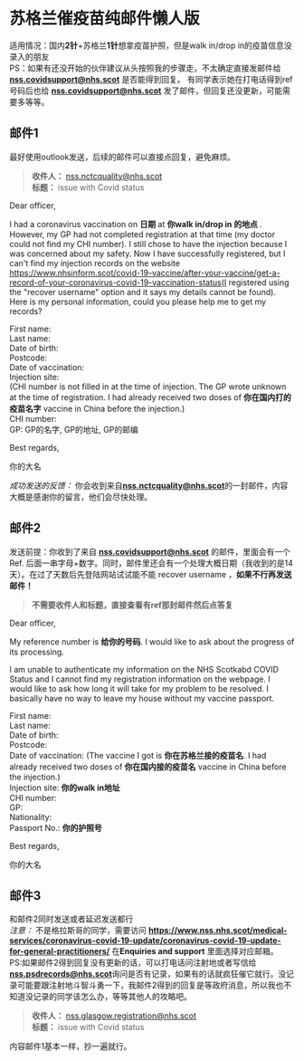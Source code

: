 # 苏格兰催疫苗纯邮件懒人版

适用情况：国内**2针**+苏格兰**1针**想拿疫苗护照，但是walk in/drop in的疫苗信息没录入的朋友  
PS：如果有还没开始的伙伴建议从头按照我的步骤走，不太确定直接发邮件给 **nss.covidsupport@nhs.scot**  是否能得到回复。 有同学表示她在打电话得到ref号码后也给 **nss.covidsupport@nhs.scot** 发了邮件，但回复还没更新，可能需要多等等。  


## 邮件1
最好使用outlook发送，后续的邮件可以直接点回复，避免麻烦。  

> **收件人：** nss.nctcquality@nhs.scot  
> **标题：** issue with Covid status  

Dear officer,  
  
I had a coronavirus vaccination on **日期**  at **你walk in/drop in 的地点** . However, my GP had not completed registration at that time (my doctor could not find my CHI number). I still chose to have the injection because I was concerned about my safety. Now I have successfully registered, but I can't find my injection records on the website  https://www.nhsinform.scot/covid-19-vaccine/after-your-vaccine/get-a-record-of-your-coronavirus-covid-19-vaccination-status(I registered using the "recover username" option and it says my details cannot be found). Here is my personal information, could you please help me to get my records?  
  
First name:   
Last name:   
Date of birth:   
Postcode:   
Date of vaccination:   
Injection site:   
(CHI number is not filled in at the time of injection. The GP wrote unknown at the time of registration. I had already received two doses of **你在国内打的疫苗名字** vaccine in China before the injection.)   
CHI number:   
GP: GP的名字, GP的地址, GP的邮编  
  
Best regards,  

你的大名  

*成功发送的反馈：* 你会收到来自**nss.nctcquality@nhs.scot**的一封邮件，内容大概是感谢你的留言，他们会尽快处理。  

## 邮件2

发送前提：你收到了来自 **nss.covidsupport@nhs.scot** 的邮件，里面会有一个 Ref. 后面一串字母+数字。同时，邮件里还会有一个处理大概日期（我收到的是14天）。在过了天数后先登陆网站试试能不能 recover username ，**如果不行再发送邮件！**  
> **不需要收件人和标题，直接查看有ref那封邮件然后点答复**   

Dear officer,  
  
My reference number is **给你的号码**. I would like to ask about the progress of its processing.  
  
I am unable to authenticate my information on the NHS Scotkabd COVID Status and I cannot find my registration information on the webpage. I would like to ask how long it will take for my problem to be resolved. I basically have no way to leave my house without my vaccine passport.      
  
First name:   
Last name:   
Date of birth:   
Postcode:   
Date of vaccination:   (The vaccine I got is **你在苏格兰接的疫苗名**. I had already received two doses of **你在国内接的疫苗名** vaccine in China before the injection.)  
Injection site: **你的walk in地址**   
CHI number:   
GP:  
Nationality:     
Passport No.: **你的护照号**   
  
Best regards,  
  
你的大名  
  

## 邮件3
和邮件2同时发送或者延迟发送都行  
*注意：* 不是格拉斯哥的同学，需要访问 **https://www.nss.nhs.scot/medical-services/coronavirus-covid-19-update/coronavirus-covid-19-update-for-general-practitioners/** 在**Enquiries and support** 里面选择对应邮箱。  
PS:如果邮件2得到回复没有更新的话，可以打电话问注射地或者写信给**nss.psdrecords@nhs.scot**询问是否有记录，如果有的话就疯狂催它就行。没记录可能要跟注射地斗智斗勇一下，我邮件2得到的回复是等政府消息，所以我也不知道没记录的同学该怎么办，等等其他人的攻略吧。  
> **收件人：** nss.glasgow.registration@nhs.scot  
> **标题：** issue with Covid status  
  
内容邮件1基本一样，抄一遍就行。  
